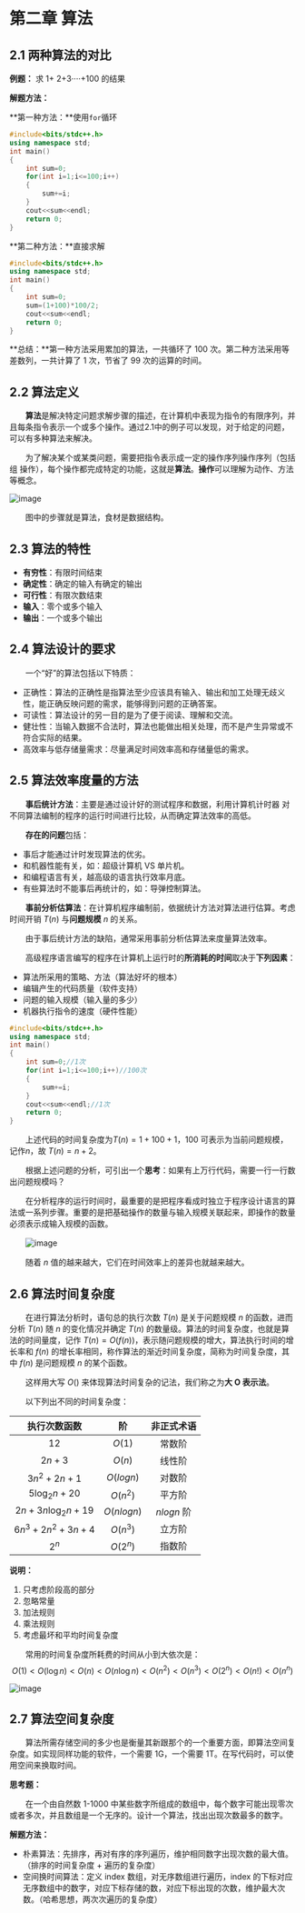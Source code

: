 # 第二章 算法

## 2.1 两种算法的对比

**例题：**
求 1+ 2+3····+100 的结果

**解题方法：**

**第一种方法：**使用`for`循环

```cpp
#include<bits/stdc++.h>
using namespace std;
int main()
{
    int sum=0;
    for(int i=1;i<=100;i++)
    {
        sum+=i;
    }
    cout<<sum<<endl;
    return 0;
}
```

**第二种方法：**直接求解

```cpp
#include<bits/stdc++.h>
using namespace std;
int main()
{
    int sum=0;
    sum=(1+100)*100/2;
    cout<<sum<<endl;
    return 0;
}
```

**总结：**第一种方法采用累加的算法，一共循环了 100 次。第二种方法采用等差数列，一共计算了 1 次，节省了 99 次的运算的时间。

## 2.2 算法定义

&emsp;&emsp;**算法**是解决特定问题求解步骤的描述，在计算机中表现为指令的有限序列，并且每条指令表示一个或多个操作。通过2.1中的例子可以发现，对于给定的问题，可以有多种算法来解决。

&emsp;&emsp;为了解决某个或某类问题，需要把指令表示成一定的操作序列操作序列（包括组
操作），每个操作都完成特定的功能，这就是**算法**。**操作**可以理解为动作、方法等概念。

![image](images/02-01.png)

&emsp;&emsp;图中的步骤就是算法，食材是数据结构。

## 2.3 算法的特性

- **有穷性**：有限时间结束
- **确定性**：确定的输入有确定的输出
- **可行性**：有限次数结束
- **输入**：零个或多个输入
- **输出**：一个或多个输出

## 2.4 算法设计的要求

&emsp;&emsp;一个“好”的算法包括以下特质：

- 正确性：算法的正确性是指算法至少应该具有输入、输出和加工处理无歧义性，能正确反映问题的需求，能够得到问题的正确答案。
- 可读性：算法设计的另一目的是为了便于阅读、理解和交流。
- 健壮性：当输入数据不合法时，算法也能做出相关处理，而不是产生异常或不符合实际的结果。
- 高效率与低存储量需求：尽量满足时间效率高和存储量低的需求。

## 2.5 算法效率度量的方法

&emsp;&emsp;**事后统计方法**：主要是通过设计好的测试程序和数据，利用计算机计时器
对不同算法编制的程序的运行时间进行比较，从而确定算法效率的高低。

&emsp;&emsp;**存在的问题**包括：

- 事后才能通过计时发现算法的优劣。
- 和机器性能有关，如：超级计算机 VS 单片机。
- 和编程语言有关，越高级的语言执行效率月底。
- 有些算法时不能事后再统计的，如：导弹控制算法。

&emsp;&emsp;**事前分析估算法**：在计算机程序编制前，依据统计方法对算法进行估算。考虑时间开销 $T(n)$ 与**问题规模** $n$ 的关系。

&emsp;&emsp;由于事后统计方法的缺陷，通常采用事前分析估算法来度量算法效率。

&emsp;&emsp;高级程序语言编写的程序在计算机上运行时的**所消耗的时间**取决于**下列因素**：

- 算法所采用的策略、方法（算法好坏的根本）
- 编辑产生的代码质量（软件支持）
- 问题的输入规模（输入量的多少）
- 机器执行指令的速度（硬件性能）

```cpp
#include<bits/stdc++.h>
using namespace std;
int main()
{
    int sum=0;//1次
    for(int i=1;i<=100;i++)//100次
    {
        sum+=i;
    }
    cout<<sum<<endl;//1次
    return 0;
}

```

&emsp;&emsp;上述代码的时间复杂度为$T(n)=1+100+1$，100 可表示为当前问题规模，记作$n$，故 $T(n)=n+2$。

&emsp;&emsp;根据上述问题的分析，可引出一个**思考**：如果有上万行代码，需要一行一行数出问题规模吗？

&emsp;&emsp;在分析程序的运行时间时，最重要的是把程序看成时独立于程序设计语言的算法或一系列步骤。重要的是把基础操作的数量与输入规模关联起来，即操作的数量必须表示成输入规模的函数。

　　![image](images/02-02.png)

&emsp;&emsp;随着 $n$ 值的越来越大，它们在时间效率上的差异也就越来越大。

## 2.6 算法时间复杂度

&emsp;&emsp;在进行算法分析时，语句总的执行次数 $T(n)$ 是关于问题规模 $n$ 的函数，进而分析 $T(n)$ 随 $n$ 的变化情况并确定 $T(n)$ 的数量级。算法的时间复杂度，也就是算法的时间量度，记作 $T(n)=O(f(n))$，表示随问题规模的增大，算法执行时间的增长率和 $f(n)$ 的增长率相同，称作算法的渐近时间复杂度，简称为时间复杂度，其中 $f(n)$ 是问题规模 $n$ 的某个函数。

&emsp;&emsp;这样用大写 $O()$ 来体现算法时间复杂的记法，我们称之为**大 O 表示法**。

&emsp;&emsp;以下列出不同的时间复杂度：

|       执行次数函数        |     阶     | 非正式术语 |
| :-----------------------: | :--------: | :--------: |
|           $12$            |   $O(1)$   |   常数阶   |
|          $2n+3$           |   $O(n)$   |   线性阶   |
|        $3n^2+2n+1$        | $O(logn)$  |   对数阶   |
|     $5 \log_2 n + 20$     |  $O(n^2)$  |   平方阶   |
|   $2n+3n \log_2 n + 19$   | $O(nlogn)$ | $nlogn$ 阶 |
| $6 n^3 + 2 n^2 + 3 n + 4$ |  $O(n^3)$  |   立方阶   |
|           $2^n$           |  $O(2^n)$  |   指数阶   |

**说明：**  
1. 只考虑阶段高的部分
2. 忽略常量
3. 加法规则
4. 乘法规则
5. 考虑最坏和平均时间复杂度

&emsp;&emsp;常用的时间复杂度所耗费的时间从小到大依次是：  
$$
O(1) < O(\log n) < O(n) < O(n \log n) < O(n^2) < O(n^3) < O(2^n) < O(n!) < O(n^n)
$$

![image](images/02-03.png)

## 2.7 算法空间复杂度

&emsp;&emsp;算法所需存储空间的多少也是衡量其新跟那个的一个重要方面，即算法空间复杂度。如实现同样功能的软件，一个需要 1G，一个需要 1T。在写代码时，可以使用空间来换取时间。

**思考题：**

&emsp;&emsp;在一个由自然数 1-1000 中某些数字所组成的数组中，每个数字可能出现零次或者多次，并且数组是一个无序的。设计一个算法，找出出现次数最多的数字。

**解题方法：**

- 朴素算法：先排序，再对有序的序列遍历，维护相同数字出现次数的最大值。（排序的时间复杂度 + 遍历的复杂度）
- 空间换时间算法：定义 index 数组，对无序数组进行遍历，index 的下标对应无序数组中的数字，对应下标存储的数，对应下标出现的次数，维护最大次数。（哈希思想，两次次遍历的复杂度）

